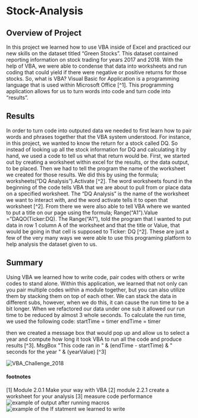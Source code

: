 # Stock-Analysis

## Overview of Project

In this project we learned how to use VBA inside of Excel and practiced our new skills on the dataset titled “Green Stocks”. This dataset contained reporting information on stock trading for years 2017 and 2018. With the help of VBA, we were able to condense that data into worksheets and run coding that could yield if there were negative or positive returns for those stocks. So, what is VBA? Visual Basic for Application is a programming language that is used within Microsoft Office [^1]. This programming application allows for us to turn words into code and turn code into “results”.


## Results 

 In order to turn code into outputed data we needed to first learn how to pair words and phrases together that the VBA system understood. For instance, in this project, we wanted to know the return for a stock called DQ. So instead of looking up all the stock information for DQ and calculating it by hand, we used a code to tell us what that return would be. First, we started out by creating a worksheet within excel for the results, or the data output, to be placed. Then we had to tell the program the name of the worksheet we created for those results. We did this by using the formula; worksheets(“DQ Analysis”).Activate [^2]. The word worksheets found in the beginning of the code tells VBA that we are about to pull from or place data on a specified worksheet. The “DQ Analysis” is the name of the worksheet we want to interact with, and the word activate tells it to open that worksheet [^2]. From there we were also able to tell VBA where we wanted to put a title on our page using the formula; Range(“A1”).Value =”DAQO(Ticker:DQ). The Range(“A1”), told the program that I wanted to put data in row 1 column A of the worksheet and that the title or Value, that would be going in that cell is supposed to Ticker: DQ [^2]. These are just a few of the very many ways we were able to use this programing platform to help analysis the dataset given to us. 


## Summary 

Using VBA we learned how to write code, pair codes with others or write codes to stand alone. Within this application, we learned that not only can you pair multiple codes within a module together, but you can also utilize them by stacking them on top of each other. We can stack the data in different subs, however, when we do this, it can cause the run time to be a bit longer. When we refactored our data under one sub it allowed our run time to be reduced by almost 3 whole seconds. To calculate the run time, we used the following code:
startTime = timer
endTime = timer

then we created a message box that would pop up and allow us to select a year and compute how long it took VBA to run all the code and produce results [^3].
MsgBox "This code ran in " & (endTime - startTime) & " seconds for the year " & (yearValue)
[^3]

![VBA_Challenge_2018](https://user-images.githubusercontent.com/112769590/191878926-edc43a37-b039-49c9-89aa-16c4ce84d46c.png)


#### footnotes
[1] Module 2.0.1 Make your way with VBA
[2] module 2.2.1 create a worksheet for your analysis 
[3] measure code performance 
![example of output after running macros](https://user-images.githubusercontent.com/112769590/191878707-a6242477-b626-42a7-a064-c903c532e364.png)
![example of the If statment we learned to write](https://user-images.githubusercontent.com/112769590/191878881-4826716e-978a-4236-a686-d4d03bfa34b8.png)


